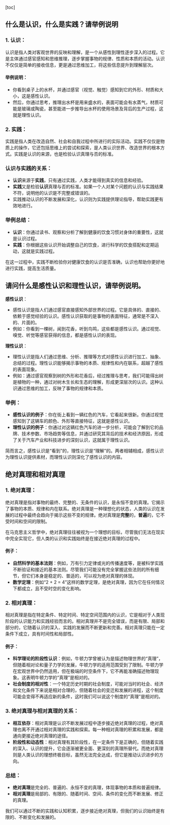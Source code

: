 [toc]





## 什么是认识，什么是实践？请举例说明

### 1. **认识**：

认识是指人类对客观世界的反映和理解，是一个从感性到理性逐步深入的过程。它是主体通过感官感知和思维推理，逐步掌握事物的规律、性质和本质的活动。认识不仅仅是简单的接收信息，更是通过思维加工，将这些信息提升到理解层次。

#### 举例说明：

- 你看到桌子上的水杯，并通过感官（视觉、触觉）感知到它的外形、材质和大小，这是感性认识。
- 然后，你通过思考，推理出水杯是用来盛水的，表面可能会有水蒸气，材质可能是玻璃或陶瓷，甚至能进一步推导出水杯的使用场景及背后的生产过程，这就是理性认识。

### 2. **实践**：

实践是指人类在改造自然、社会和自我过程中所进行的实际活动。实践不仅仅是物质上的操作，它还包括思维上的尝试和探索，是人类认识世界、改造世界的根本方式。实践是认识的来源，也是检验认识真理与否的标准。

### 认识与实践的关系：

- **认识**来源于**实践**，只有通过实践，人类才能得到真实的信息和经验。
- **实践**又是检验**认识**真理与否的标准。如果一个人对某个问题的认识与实践结果不符，说明他的认识是不完整或错误的。
- 实践推动认识的不断发展和深化，认识则为实践提供理论指导，帮助实践更有效地进行。

### 举例总结：

- **认识**：你通过读书、观察和分析了解到健康的饮食习惯对身体的重要性，这就是认识过程。
- **实践**：你根据这些认识开始调整自己的饮食，进行科学的饮食搭配和定期运动，这就是实践过程。

在这一过程中，实践不断检验你对健康饮食的认识是否准确，认识也帮助你更好地进行实践，提高生活质量。



## 请问什么是感性认识和理性认识，请举例说明。

**感性认识**：

- 感性认识是指人们通过感官直接感知外部世界的过程。它是具体的、直接的、依赖于感觉经验的认识。感性认识获取的是事物的表面特征，通常是不深入的、片面的。
- 例如：你看到一棵树，闻到花香，听到鸟鸣，这些都是感性认识。通过视觉、嗅觉、听觉等感官获得的信息，都是感性认识的表现。

**理性认识**：

- 理性认识是指人们通过思维、分析、推理等方式对感性认识进行加工、抽象、总结的过程。理性认识能够揭示事物的本质、规律性和内在联系，超越了感性的表面现象。
- 例如：通过感官观察到树的外形和花香后，经过推理与思考，我们可能得出树是植物的一种，通过对树木生长和生态的理解，形成更深层次的认识。这种认识通过思维的加工，反映了事物的规律和本质。

### 举例：

- **感性认识的例子**：你在街上看到一辆红色的汽车，它看起来很新。你通过视觉感知到了这辆车的颜色、外形等直接特征，这就是感性认识。
- **理性认识的例子**：你通过对这辆红色汽车的进一步分析，可能会了解到它的品牌、技术参数、市场趋势等信息，并通过研究其背后的技术和经济原因，形成了关于汽车产业和科技进步的深刻认识，这就属于理性认识。

简而言之，感性认识是“看到”的，理性认识是“理解”的。两者相辅相成，感性认识为理性认识提供素材，而理性认识则深化了感性认识的内容。



## 绝对真理和相对真理

### 1. **绝对真理**：

绝对真理是指对事物的最终、完整的、无条件的认识，是永恒不变的真理。它揭示了事物的本质、规律和内在联系。绝对真理是一种理想化的状态，人类的认识在发展的过程中最终会趋向于揭示这些不变的规律。绝对真理是**完整**的，**普遍**的，它不受时间和空间的限制。

在马克思主义哲学中，绝对真理往往被视为一个理想的目标，尽管我们无法在现实中完全实现它，但人类的认识和实践始终是在接近绝对真理的过程中。

#### 例子：

- **自然科学的基本法则**：例如，万有引力定律或光的传播速度等，是被科学实践不断验证和接近的基本法则。尽管我们可能没有完全掌握这些法则的所有细节，但它们本身是稳定的、普适的，可以视为绝对真理的体现。
- **数学定理**：例如“2 + 2 = 4”这样的数学定理，是绝对真理，因为它在任何情况下都成立，且不受时空的变化影响。

### 2. **相对真理**：

相对真理是指在特定条件、特定时间、特定空间范围内的认识，它是相对于人类现阶段的认识能力和实践经验而言的。相对真理并不是完全错误，而是有限、局部和部分的，它随着认识的深入、实践的发展而不断更新和完善。相对真理只能在一定条件下成立，具有时间性和局部性。

#### 例子：

- **科学理论的阶段性认识**：例如，牛顿力学曾被认为是描述物理世界的“真理”，但随着相对论和量子力学的发展，牛顿力学的适用范围受到了限制。牛顿力学在宏观世界中仍然适用，但在极端的时空条件下，它不再能准确描述物理现象。这表明牛顿力学的“真理”是相对的。
- **社会制度的相对性**：一个特定历史时期的社会制度，可能对当时的社会、经济和文化条件下来说是相对合理的，但随着社会的变迁和发展的进程，这个制度可能会变得不再适应新的条件，这时我们可以说这个制度的“真理”是相对的。

### 3. **绝对真理与相对真理的关系**：

- **相互依存**：相对真理是认识不断发展过程中逐步接近绝对真理的过程，绝对真理也离不开通过相对真理的实践和探索。每一种相对真理的积累和发展，都是通向更接近绝对真理的途径。
- **阶段性和动态性**：相对真理有其阶段性，在一定条件下是正确的，但随着实践的深入、认识的提升，它会逐渐被更全面、更深刻的真理所替代。而绝对真理则是人类认识的理想终极目标，虽然无法完全达成，但它是推动认识进步的方向。

### 总结：

- **绝对真理**是完全的、普遍的、永恒不变的真理，体现事物的本质和普遍规律。
- **相对真理**是局部的、有限的、随着时间、空间、条件的变化而不断发展、修正的真理。

我们可以通过不断的实践和认知积累，逐步接近绝对真理，但我们的认识始终是有限的、不断变化和发展的。